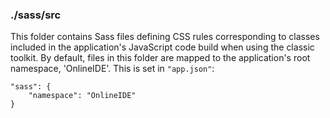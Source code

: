 ### ./sass/src

This folder contains Sass files defining CSS rules corresponding to classes
included in the application's JavaScript code build when using the classic toolkit.
By default, files in this folder are mapped to the application's root namespace, 'OnlineIDE'.
This is set in `"app.json"`:

    "sass": {
        "namespace": "OnlineIDE"
    }